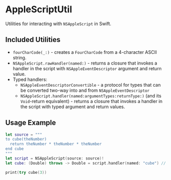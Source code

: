 #  AppleScriptUtil

Utilities for interacting with `NSAppleScript` in Swift.

## Included Utilities

- `fourCharCode(_:)` - creates a `FourCharCode` from a 4-character ASCII string.
- `NSAppleScript.rawHandler(named:)` - returns a closure that invokes a handler in the script with
  `NSAppleEventDescriptor` argument and return value.
- Typed handlers:
    - `NSAppleEventDescriptorConvertible` - a protocol for types that can be converted two-way into
      and from `NSAppleEventDescriptor`
    - `NSAppleScript.handler(named:argumentTypes:returnType:)` (and its `Void`-return equivalent) -
      returns a closure that invokes a handler in the script with typed argument and return values.
    
## Usage Example
```swift
let source = """
to cube(theNumber)
  return theNumber * theNumber * theNumber
end cube
"""
let script = NSAppleScript(source: source)!
let cube: (Double) throws -> Double = script.handler(named: "cube") // argument types inferred

print(try cube(3))
```
